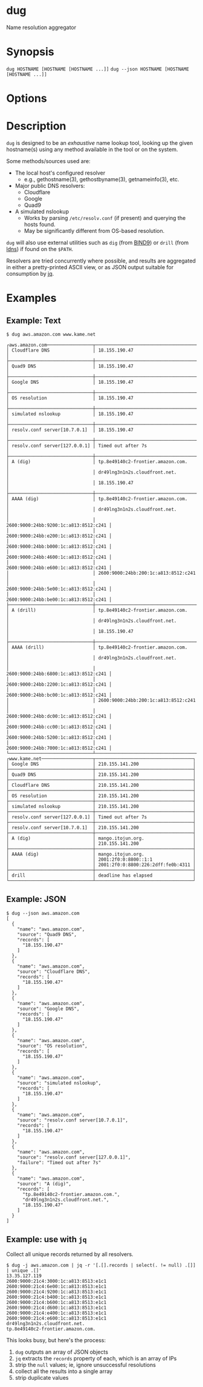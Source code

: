 # dug

Name resolution aggregator

# Synopsis

`dug HOSTNAME [HOSTNAME [HOSTNAME ...]]`
`dug --json HOSTNAME [HOSTNAME [HOSTNAME ...]]`

# Options

# Description

`dug` is designed to be an _exhaustive_ name lookup tool, looking up the given hostname(s) using any
method available in the tool or on the system.

Some methods/sources used are:

- The local host's configured resolver
    - e.g., gethostname(3), gethostbyname(3), getnameinfo(3), etc.
- Major public DNS resolvers:
    - Cloudflare
    - Google
    - Quad9
- A simulated nslookup
    - Works by parsing `/etc/resolv.conf` (if present) and querying the hosts found.
    - May be significantly different from OS-based resolution.

`dug` will also use external utilities such as `dig` (from [BIND9][bind9]) or `drill` (from
[ldns][drill]) if found on the `$PATH`.

Resolvers are tried concurrently where possible, and results are aggregated in either a
pretty-printed ASCII view, or as JSON output suitable for consumption by [jq][jq].

[bind9]: https://www.isc.org/bind/
[drill]: https://www.nlnetlabs.nl/projects/ldns/about/
[jq]: https://jqlang.github.io/jq/

# Examples

## Example: Text

```
$ dug aws.amazon.com www.kame.net

┌aws.amazon.com─────────────────┬───────────────────────────────────────┐
│ Cloudflare DNS                │ 18.155.190.47                         │
├───────────────────────────────┼───────────────────────────────────────┤
│ Quad9 DNS                     │ 18.155.190.47                         │
├───────────────────────────────┼───────────────────────────────────────┤
│ Google DNS                    │ 18.155.190.47                         │
├───────────────────────────────┼───────────────────────────────────────┤
│ OS resolution                 │ 18.155.190.47                         │
├───────────────────────────────┼───────────────────────────────────────┤
│ simulated nslookup            │ 18.155.190.47                         │
├───────────────────────────────┼───────────────────────────────────────┤
│ resolv.conf server[10.7.0.1]  │ 18.155.190.47                         │
├───────────────────────────────┼───────────────────────────────────────┤
│ resolv.conf server[127.0.0.1] │ Timed out after 7s                    │
├───────────────────────────────┼───────────────────────────────────────┤
│ A (dig)                       │ tp.8e49140c2-frontier.amazon.com.     │
│                               │ dr49lng3n1n2s.cloudfront.net.         │
│                               │ 18.155.190.47                         │
├───────────────────────────────┼───────────────────────────────────────┤
│ AAAA (dig)                    │ tp.8e49140c2-frontier.amazon.com.     │
│                               │ dr49lng3n1n2s.cloudfront.net.         │
│                               │ 2600:9000:24bb:9200:1c:a813:8512:c241 │
│                               │ 2600:9000:24bb:e200:1c:a813:8512:c241 │
│                               │ 2600:9000:24bb:b000:1c:a813:8512:c241 │
│                               │ 2600:9000:24bb:4600:1c:a813:8512:c241 │
│                               │ 2600:9000:24bb:e600:1c:a813:8512:c241 │
│                               │ 2600:9000:24bb:200:1c:a813:8512:c241  │
│                               │ 2600:9000:24bb:5e00:1c:a813:8512:c241 │
│                               │ 2600:9000:24bb:be00:1c:a813:8512:c241 │
├───────────────────────────────┼───────────────────────────────────────┤
│ A (drill)                     │ tp.8e49140c2-frontier.amazon.com.     │
│                               │ dr49lng3n1n2s.cloudfront.net.         │
│                               │ 18.155.190.47                         │
├───────────────────────────────┼───────────────────────────────────────┤
│ AAAA (drill)                  │ tp.8e49140c2-frontier.amazon.com.     │
│                               │ dr49lng3n1n2s.cloudfront.net.         │
│                               │ 2600:9000:24bb:6800:1c:a813:8512:c241 │
│                               │ 2600:9000:24bb:2200:1c:a813:8512:c241 │
│                               │ 2600:9000:24bb:bc00:1c:a813:8512:c241 │
│                               │ 2600:9000:24bb:200:1c:a813:8512:c241  │
│                               │ 2600:9000:24bb:dc00:1c:a813:8512:c241 │
│                               │ 2600:9000:24bb:cc00:1c:a813:8512:c241 │
│                               │ 2600:9000:24bb:5200:1c:a813:8512:c241 │
│                               │ 2600:9000:24bb:7000:1c:a813:8512:c241 │
└───────────────────────────────┴───────────────────────────────────────┘
┌www.kame.net───────────────────┬────────────────────────────────────┐
│ Google DNS                    │ 210.155.141.200                    │
├───────────────────────────────┼────────────────────────────────────┤
│ Quad9 DNS                     │ 210.155.141.200                    │
├───────────────────────────────┼────────────────────────────────────┤
│ Cloudflare DNS                │ 210.155.141.200                    │
├───────────────────────────────┼────────────────────────────────────┤
│ OS resolution                 │ 210.155.141.200                    │
├───────────────────────────────┼────────────────────────────────────┤
│ simulated nslookup            │ 210.155.141.200                    │
├───────────────────────────────┼────────────────────────────────────┤
│ resolv.conf server[127.0.0.1] │ Timed out after 7s                 │
├───────────────────────────────┼────────────────────────────────────┤
│ resolv.conf server[10.7.0.1]  │ 210.155.141.200                    │
├───────────────────────────────┼────────────────────────────────────┤
│ A (dig)                       │ mango.itojun.org.                  │
│                               │ 210.155.141.200                    │
├───────────────────────────────┼────────────────────────────────────┤
│ AAAA (dig)                    │ mango.itojun.org.                  │
│                               │ 2001:2f0:0:8800::1:1               │
│                               │ 2001:2f0:0:8800:226:2dff:fe0b:4311 │
├───────────────────────────────┼────────────────────────────────────┤
│ drill                         │ deadline has elapsed               │
└───────────────────────────────┴────────────────────────────────────┘
```

## Example: JSON

```
$ dug --json aws.amazon.com
[
  {
    "name": "aws.amazon.com",
    "source": "Quad9 DNS",
    "records": [
      "18.155.190.47"
    ]
  },
  {
    "name": "aws.amazon.com",
    "source": "Cloudflare DNS",
    "records": [
      "18.155.190.47"
    ]
  },
  {
    "name": "aws.amazon.com",
    "source": "Google DNS",
    "records": [
      "18.155.190.47"
    ]
  },
  {
    "name": "aws.amazon.com",
    "source": "OS resolution",
    "records": [
      "18.155.190.47"
    ]
  },
  {
    "name": "aws.amazon.com",
    "source": "simulated nslookup",
    "records": [
      "18.155.190.47"
    ]
  },
  {
    "name": "aws.amazon.com",
    "source": "resolv.conf server[10.7.0.1]",
    "records": [
      "18.155.190.47"
    ]
  },
  {
    "name": "aws.amazon.com",
    "source": "resolv.conf server[127.0.0.1]",
    "failure": "Timed out after 7s"
  },
  {
    "name": "aws.amazon.com",
    "source": "A (dig)",
    "records": [
      "tp.8e49140c2-frontier.amazon.com.",
      "dr49lng3n1n2s.cloudfront.net.",
      "18.155.190.47"
    ]
  }
]

```
## Example: use with `jq`

Collect all unique records returned by all resolvers.
```
$ dug -j aws.amazon.com | jq -r '[.[].records | select(. != null) .[]] | unique .[]'
13.35.127.119
2600:9000:21c4:3000:1c:a813:8513:e1c1
2600:9000:21c4:6e00:1c:a813:8513:e1c1
2600:9000:21c4:9200:1c:a813:8513:e1c1
2600:9000:21c4:b400:1c:a813:8513:e1c1
2600:9000:21c4:b600:1c:a813:8513:e1c1
2600:9000:21c4:d600:1c:a813:8513:e1c1
2600:9000:21c4:e400:1c:a813:8513:e1c1
2600:9000:21c4:e600:1c:a813:8513:e1c1
dr49lng3n1n2s.cloudfront.net.
tp.8e49140c2-frontier.amazon.com.
```

This looks busy, but here's the process:
1. `dug` outputs an array of JSON objects
2. `jq` extracts the `records` property of each, which is an array of IPs
3. strip the `null` values; ie, ignore unsuccessful resolutions
4. collect all the results into a single array
5. strip duplicate values
